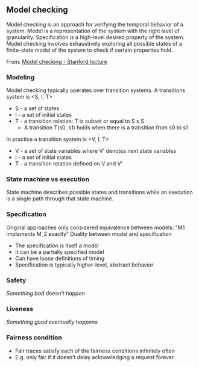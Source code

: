 ## Model checking
Model checking is an approach for verifying the temporal behavior of a system. Model is a representation of the system with the right level of granularity. Specification is a high-level desired property of the system. Model checking involves exhaustively exploring all possible states of a finite-state model of the system to check if certain properties hold.

From: [Model checking - Stanford lecture](../PDFs/Model%20checking%20-%20Stanford%20lecture.pdf)

### Modeling
Model checking typically operates over transition systems.
A transitions system is <S, I, T>
- S - a set of states
- I - a set of initial states
- T - a transition relation: T is subset or equal to  S x S
	- A transition T(s0, s1) holds when there is a transition from s0 to s1

In practice a transition system is <V, I, T>
- V - a set of state variables where V' denotes next state variables
- I - a set of initial states
- T - a transition relation defined on V and V'

### State machine vs execution
State machine describes possible states and transitions while an execution is a single path through that state machine.

### Specification
Original approaches only considered equivalence between models: "M1 implements M_2 exactly"
Duality between model and specification
- The specification is itself a model
- It can be a partially specified model
- Can have loose definitions of timing
- Specification is typically higher-level, abstract behavior

### Safety
*Something bad doesn't happen*

### Liveness
*Something good eventually happens*

### Fairness condition
- Fair traces satisfy each of the fairness conditions infinitely often 
- E.g. only fair if it doesn’t delay acknowledging a request forever
